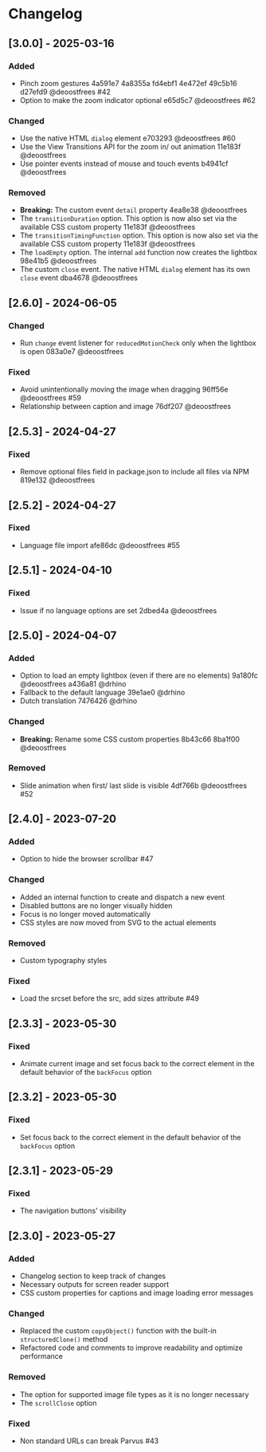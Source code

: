 # Changelog

## [3.0.0] - 2025-03-16

### Added

- Pinch zoom gestures 4a591e7 4a8355a fd4ebf1 4e472ef 49c5b16 d27efd9 @deoostfrees #42
- Option to make the zoom indicator optional e65d5c7 @deoostfrees #62

### Changed

- Use the native HTML `dialog` element e703293 @deoostfrees #60
- Use the View Transitions API for the zoom in/ out animation 11e183f @deoostfrees
- Use pointer events instead of mouse and touch events b4941cf @deoostfrees

### Removed

- **Breaking:** The custom event `detail` property 4ea8e38 @deoostfrees
- The `transitionDuration` option. This option is now also set via the available CSS custom property 11e183f @deoostfrees
- The `transitionTimingFunction` option. This option is now also set via the available CSS custom property 11e183f @deoostfrees
- The `loadEmpty` option. The internal `add` function now creates the lightbox 98e41b5 @deoostfrees
- The custom `close` event. The native HTML `dialog` element has its own `close` event dba4678 @deoostfrees

## [2.6.0] - 2024-06-05

### Changed

- Run `change` event listener for `reducedMotionCheck` only when the lightbox is open 083a0e7 @deoostfrees

### Fixed

- Avoid unintentionally moving the image when dragging 96ff56e @deoostfrees #59
- Relationship between caption and image 76df207 @deoostfrees

## [2.5.3] - 2024-04-27

### Fixed

- Remove optional files field in package.json to include all files via NPM 819e132 @deoostfrees

## [2.5.2] - 2024-04-27

### Fixed

- Language file import afe86dc @deoostfrees #55

## [2.5.1] - 2024-04-10

### Fixed

- Issue if no language options are set 2dbed4a @deoostfrees

## [2.5.0] - 2024-04-07

### Added

- Option to load an empty lightbox (even if there are no elements) 9a180fc @deoostfrees a436a81 @drhino
- Fallback to the default language 39e1ae0 @drhino
- Dutch translation 7476426 @drhino

### Changed

- **Breaking:** Rename some CSS custom properties 8b43c66  8ba1f00 @deoostfrees

### Removed

- Slide animation when first/ last slide is visible 4df766b @deoostfrees #52

## [2.4.0] - 2023-07-20

### Added

- Option to hide the browser scrollbar #47

### Changed

- Added an internal function to create and dispatch a new event
- Disabled buttons are no longer visually hidden
- Focus is no longer moved automatically
- CSS styles are now moved from SVG to the actual elements

### Removed

- Custom typography styles

### Fixed

- Load the srcset before the src, add sizes attribute #49

## [2.3.3] - 2023-05-30

### Fixed

- Animate current image and set focus back to the correct element in the default behavior of the `backFocus` option

## [2.3.2] - 2023-05-30

### Fixed

- Set focus back to the correct element in the default behavior of the `backFocus` option

## [2.3.1] - 2023-05-29

### Fixed

- The navigation buttons' visibility

## [2.3.0] - 2023-05-27

### Added

- Changelog section to keep track of changes
- Necessary outputs for screen reader support
- CSS custom properties for captions and image loading error messages

### Changed

- Replaced the custom `copyObject()` function with the built-in `structuredClone()` method
- Refactored code and comments to improve readability and optimize performance

### Removed

- The option for supported image file types as it is no longer necessary
- The `scrollClose` option

### Fixed

- Non standard URLs can break Parvus #43
